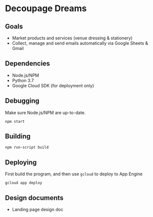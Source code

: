 # Decoupage Dreams
## Goals
* Market products and services (venue dressing & stationery)
* Collect, manage and send emails automatically via Google Sheets & Gmail

## Dependencies
* Node.js/NPM
* Python 3.7
* Google Cloud SDK (for deployment only)

## Debugging
Make sure Node.js/NPM are up-to-date.

`npm start`

## Building

`npm run-script build`

## Deploying
First build the program, and then use `gcloud` to deploy to App Engine

`gcloud app deploy`

## Design documents
* Landing page design doc